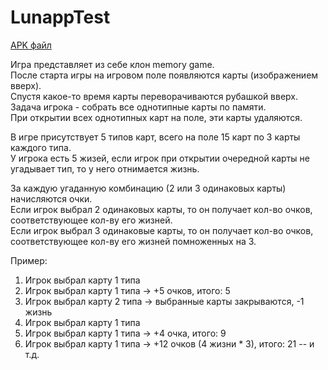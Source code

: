 # LunappTest

[APK файл](https://drive.google.com/file/d/1D_W3ycuy5YiwBO3DQn4aWQNMiw8pGPZ2/view?usp=sharing)

Игра представляет из себе клон memory game.  
После старта игры на игровом поле появляются карты (изображением вверх).  
Спустя какое-то время карты переворачиваются рубашкой вверх.  
Задача игрока - собрать все однотипные карты по памяти.  
При открытии всех однотипных карт на поле, эти карты удаляются.

В игре присутствует 5 типов карт, всего на поле 15 карт по 3 карты каждого типа.  
У игрока есть 5 жизей, если игрок при открытии очередной карты не угадывает тип, то у него отнимается жизнь.  

За каждую угаданную комбинацию (2 или 3 одинаковых карты) начисляются очки.  
Если игрок выбрал 2 одинаковых карты, то он получает кол-во очков, соответствующее кол-ву его жизней.  
Если игрок выбрал 3 одинаковые карты, то он получает кол-во очков, соответствующее кол-ву его жизней помноженных на 3. 

Пример:
1. Игрок выбрал карту 1 типа  
2. Игрок выбрал карту 1 типа -> +5 очков, итого: 5
3. Игрок выбрал карту 2 типа -> выбранные карты закрываются, -1 жизнь
4. Игрок выбрал карту 1 типа
5. Игрок выбрал карту 1 типа -> +4 очка, итого: 9
6. Игрок выбрал карту 1 типа -> +12 очков (4 жизни * 3), итого: 21
-- и т.д.
